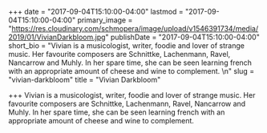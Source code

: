 +++
date = "2017-09-04T15:10:00-04:00"
lastmod = "2017-09-04T15:10:00-04:00"
primary_image = "https://res.cloudinary.com/schmopera/image/upload/v1546391734/media/2019/01/VivianDarkbloom.jpg"
publishDate = "2017-09-04T15:10:00-04:00"
short_bio = "Vivian is a musicologist, writer, foodie and lover of strange music. Her favourite composers are Schnittke, Lachenmann, Ravel, Nancarrow and Muhly. In her spare time, she can be seen learning french with an appropriate amount of cheese and wine to complement. \n"
slug = "vivian-darkbloom"
title = "Vivian Darkbloom"

+++
Vivian is a musicologist, writer, foodie and lover of strange music. Her favourite composers are Schnittke, Lachenmann, Ravel, Nancarrow and Muhly. In her spare time, she can be seen learning french with an appropriate amount of cheese and wine to complement.
